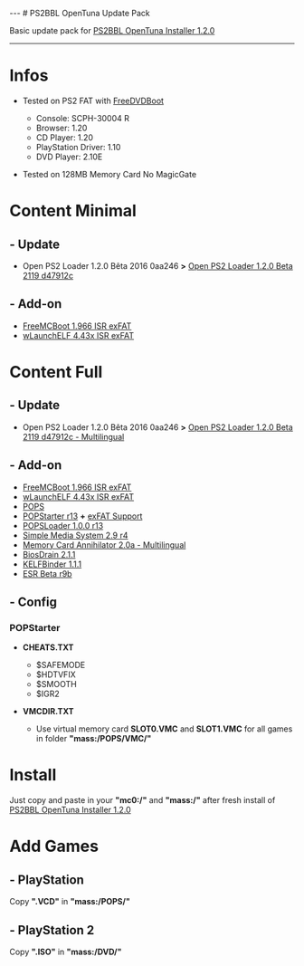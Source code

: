 --- # PS2BBL OpenTuna Update Pack



Basic update pack for [PS2BBL OpenTuna Installer 1.2.0](https://github.com/israpps/PlayStation2-Basic-BootLoader)

---

# Infos

  * Tested on PS2 FAT with [FreeDVDBoot](https://github.com/CTurt/FreeDVDBoot)
    * Console: SCPH-30004 R
    * Browser: 1.20
    * CD Player: 1.20
    * PlayStation Driver: 1.10
    * DVD Player: 2.10E

  * Tested on 128MB Memory Card No MagicGate

# Content Minimal

## - Update

  * Open PS2 Loader 1.2.0 Bêta 2016 0aa246 **>** [Open PS2 Loader 1.2.0 Beta 2119 d47912c](https://github.com/ps2homebrew/Open-PS2-Loader)
    
## - Add-on

  * [FreeMCBoot 1.966 ISR exFAT](https://github.com/israpps/FreeMcBoot-Installer)
  * [wLaunchELF 4.43x ISR exFAT](https://github.com/israpps/wLaunchELF_ISR)

# Content Full

## - Update

  * Open PS2 Loader 1.2.0 Bêta 2016 0aa246 **>** [Open PS2 Loader 1.2.0 Beta 2119 d47912c - Multilingual](https://github.com/ps2homebrew/Open-PS2-Loader)
    
## - Add-on

  * [FreeMCBoot 1.966 ISR exFAT](https://github.com/israpps/FreeMcBoot-Installer)
  * [wLaunchELF 4.43x ISR exFAT](https://github.com/israpps/wLaunchELF_ISR)
  * [POPS](https://github.com/AnimMouse/POPS-binaries)
  * [POPStarter r13](https://www.psx-place.com/threads/popstarter.19139/) **+** [exFAT Support](https://github.com/israpps/BDMAssault)
  * [POPSLoader 1.0.0 r13](https://www.psx-place.com/threads/popsloader.42474/)
  * [Simple Media System 2.9 r4](https://github.com/ps2homebrew/SMS)
  * [Memory Card Annihilator 2.0a - Multilingual](https://www.psx-place.com/threads/memory-card-annihilator-v2-0a-a-new-version-after-more-than-11-years.36277/)
  * [BiosDrain 2.1.1](https://github.com/F0bes/biosdrain)
  * [KELFBinder 1.1.1](https://github.com/israpps/KELFBinder)
  * [ESR Beta r9b](https://www.psx-place.com/threads/esr-by-ffgriever.19136/)
    
## - Config

### POPStarter

  * **CHEATS.TXT**
    * $SAFEMODE
    * $HDTVFIX
    * $SMOOTH
    * $IGR2
 
  * **VMCDIR.TXT**
    * Use virtual memory card **SLOT0.VMC** and **SLOT1.VMC** for all games in folder **"mass:/POPS/VMC/"**
   
# Install

Just copy and paste in your **"mc0:/"** and **"mass:/"** after fresh install of [PS2BBL OpenTuna Installer 1.2.0](https://github.com/israpps/PlayStation2-Basic-BootLoader)

# Add Games

## - PlayStation

Copy **".VCD"** in **"mass:/POPS/"**

##  - PlayStation 2

Copy **".ISO"** in **"mass:/DVD/"**
